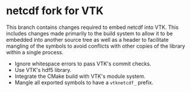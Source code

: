 # netcdf fork for VTK

This branch contains changes required to embed netcdf into VTK. This
includes changes made primarily to the build system to allow it to be embedded
into another source tree as well as a header to facilitate mangling of the
symbols to avoid conflicts with other copies of the library within a single
process.

  * Ignore whitespace errors to pass VTK's commit checks.
  * Use VTK's hdf5 library.
  * Integrate the CMake build with VTK's module system.
  * Mangle all exported symbols to have a `vtknetcdf_` prefix.
